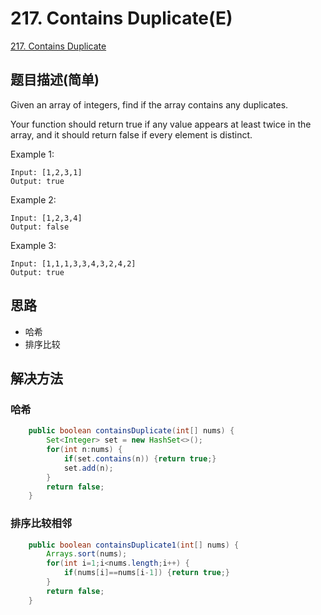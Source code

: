# 217. Contains Duplicate(E)
[217. Contains Duplicate](https://leetcode-cn.com/problems/contains-duplicate/)

## 题目描述(简单)

Given an array of integers, find if the array contains any duplicates.

Your function should return true if any value appears at least twice in the array, and it should return false if every element is distinct.

Example 1:
```
Input: [1,2,3,1]
Output: true
```
Example 2:
```
Input: [1,2,3,4]
Output: false
```
Example 3:
```
Input: [1,1,1,3,3,4,3,2,4,2]
Output: true
```
## 思路

- 哈希
- 排序比较

## 解决方法

### 哈希


```java
    public boolean containsDuplicate(int[] nums) {
        Set<Integer> set = new HashSet<>();
        for(int n:nums) {
        	if(set.contains(n)) {return true;}
        	set.add(n);
        }
        return false;
    }
```



### 排序比较相邻


```java
    public boolean containsDuplicate1(int[] nums) {
        Arrays.sort(nums);
        for(int i=1;i<nums.length;i++) {
        	if(nums[i]==nums[i-1]) {return true;}
        }
        return false;
    }
```



